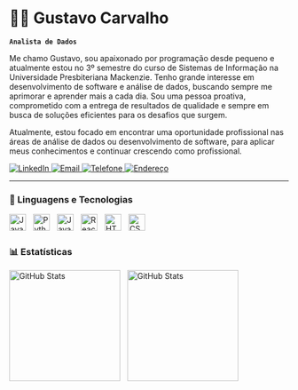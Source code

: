 # 👨‍💼 Gustavo Carvalho

**`Analista de Dados`**

Me chamo Gustavo, sou apaixonado por programação desde pequeno e atualmente estou no 3º semestre do curso de Sistemas de Informação na Universidade Presbiteriana Mackenzie. Tenho grande interesse em desenvolvimento de software e análise de dados, buscando sempre me aprimorar e aprender mais a cada dia. Sou uma pessoa proativa, comprometido com a entrega de resultados de qualidade e sempre em busca de soluções eficientes para os desafios que surgem.

Atualmente, estou focado em encontrar uma oportunidade profissional nas áreas de análise de dados ou desenvolvimento de software, para aplicar meus conhecimentos e continuar crescendo como profissional.

<p align="left">
    <a href="https://www.linkedin.com/in/gustavo-carvalho-232309302/">
        <img 
            alt="LinkedIn" 
            title="Me siga no LinkedIn" 
            src="https://img.shields.io/badge/LinkedIn-0077B5?style=for-the-badge&logo=linkedin&logoColor=white" 
        />
    </a>
    <a href="mailto:guneto24@gmail.com">
        <img 
            alt="Email" 
            title="Envie-me um e-mail" 
            src="https://img.shields.io/badge/Email-D14836?style=for-the-badge&logo=gmail&logoColor=white" 
        />
    </a>
    <a href="tel:+551194206-4440">
        <img 
            alt="Telefone" 
            title="Ligue para mim" 
            src="https://img.shields.io/badge/Telefone-25D366?style=for-the-badge&logo=whatsapp&logoColor=white" 
        />
    </a>
    <a href="#">
        <img 
            alt="Endereço" 
            title="São Paulo, SP" 
            src="https://img.shields.io/badge/Endereço-0A74DA?style=for-the-badge&logo=google-maps&logoColor=white" 
        />
    </a>
</p>

---

### 🤖 Linguagens e Tecnologias

<img align="left" alt="Java" title="Java" width="30px" style="padding-right: 10px;" 
    src="https://cdn.jsdelivr.net/gh/devicons/devicon@latest/icons/java/java-original.svg" />

<img align="left" alt="Python" title="Python" width="30px" style="padding-right: 10px;" 
    src="https://cdn.jsdelivr.net/gh/devicons/devicon@latest/icons/python/python-original.svg" />

<img align="left" alt="JavaScript" title="JavaScript" width="30px" style="padding-right: 10px;" 
    src="https://cdn.jsdelivr.net/gh/devicons/devicon@latest/icons/javascript/javascript-original.svg" />

<img align="left" alt="React" title="React" width="30px" style="padding-right: 10px;" 
    src="https://cdn.jsdelivr.net/gh/devicons/devicon@latest/icons/react/react-original.svg" />

<img align="left" alt="HTML5" title="HTML5" width="30px" style="padding-right: 10px;" 
    src="https://cdn.jsdelivr.net/gh/devicons/devicon@latest/icons/html5/html5-original.svg" />

<img align="left" alt="CSS3" title="CSS3" width="30px" style="padding-right: 10px;" 
    src="https://cdn.jsdelivr.net/gh/devicons/devicon@latest/icons/css3/css3-original.svg" />

<br/> <br/>


### 📊 Estatísticas

<p>
  <img 
    align="left" 
    alt="GitHub Stats" 
    height="200" 
    style="padding-right: 10px;" 
    src="https://github-readme-stats.vercel.app/api?username=gustavonc05&show_icons=true&theme=tokyonight&include_all_commits=true&locale=pt-br" 
  />

<img 
      align="left" 
      alt="GitHub Stats" 
      height="200" 
      src="https://github-readme-stats.vercel.app/api/top-langs/?username=gustavonc05&theme=tokyonight&layout=compact&custom_title=Tecnologias&langs_count=9" 
  />

</p>
